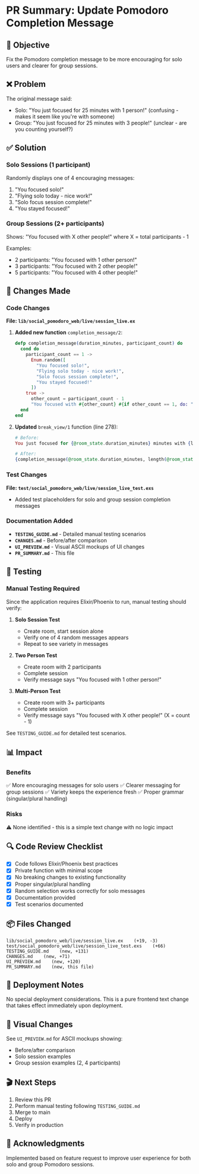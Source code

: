# PR Summary: Update Pomodoro Completion Message

## 🎯 Objective
Fix the Pomodoro completion message to be more encouraging for solo users and clearer for group sessions.

## ❌ Problem
The original message said:
- Solo: "You just focused for 25 minutes with 1 person!" (confusing - makes it seem like you're with someone)
- Group: "You just focused for 25 minutes with 3 people!" (unclear - are you counting yourself?)

## ✅ Solution

### Solo Sessions (1 participant)
Randomly displays one of 4 encouraging messages:
1. "You focused solo!"
2. "Flying solo today - nice work!"
3. "Solo focus session complete!"
4. "You stayed focused!"

### Group Sessions (2+ participants)
Shows: "You focused with X other people!" where X = total participants - 1

Examples:
- 2 participants: "You focused with 1 other person!"
- 3 participants: "You focused with 2 other people!"
- 5 participants: "You focused with 4 other people!"

## 📝 Changes Made

### Code Changes
**File: `lib/social_pomodoro_web/live/session_live.ex`**

1. **Added new function** `completion_message/2`:
   ```elixir
   defp completion_message(duration_minutes, participant_count) do
     cond do
       participant_count == 1 ->
         Enum.random([
           "You focused solo!",
           "Flying solo today - nice work!",
           "Solo focus session complete!",
           "You stayed focused!"
         ])
       true ->
         other_count = participant_count - 1
         "You focused with #{other_count} #{if other_count == 1, do: "other person", else: "other people"}!"
     end
   end
   ```

2. **Updated** `break_view/1` function (line 278):
   ```elixir
   # Before:
   You just focused for {@room_state.duration_minutes} minutes with {length(@room_state.participants)} {if length(@room_state.participants) == 1, do: "person", else: "people"}!
   
   # After:
   {completion_message(@room_state.duration_minutes, length(@room_state.participants))}
   ```

### Test Changes
**File: `test/social_pomodoro_web/live/session_live_test.exs`**
- Added test placeholders for solo and group session completion messages

### Documentation Added
- **`TESTING_GUIDE.md`** - Detailed manual testing scenarios
- **`CHANGES.md`** - Before/after comparison
- **`UI_PREVIEW.md`** - Visual ASCII mockups of UI changes
- **`PR_SUMMARY.md`** - This file

## 🧪 Testing

### Manual Testing Required
Since the application requires Elixir/Phoenix to run, manual testing should verify:

1. **Solo Session Test**
   - Create room, start session alone
   - Verify one of 4 random messages appears
   - Repeat to see variety in messages

2. **Two Person Test**
   - Create room with 2 participants
   - Complete session
   - Verify message says "You focused with 1 other person!"

3. **Multi-Person Test**
   - Create room with 3+ participants
   - Complete session
   - Verify message says "You focused with X other people!" (X = count - 1)

See `TESTING_GUIDE.md` for detailed test scenarios.

## 📊 Impact

### Benefits
✅ More encouraging messages for solo users
✅ Clearer messaging for group sessions
✅ Variety keeps the experience fresh
✅ Proper grammar (singular/plural handling)

### Risks
⚠️ None identified - this is a simple text change with no logic impact

## 🔍 Code Review Checklist

- [x] Code follows Elixir/Phoenix best practices
- [x] Private function with minimal scope
- [x] No breaking changes to existing functionality
- [x] Proper singular/plural handling
- [x] Random selection works correctly for solo messages
- [x] Documentation provided
- [x] Test scenarios documented

## 📦 Files Changed

```
lib/social_pomodoro_web/live/session_live.ex    (+19, -3)
test/social_pomodoro_web/live/session_live_test.exs    (+66)
TESTING_GUIDE.md    (new, +131)
CHANGES.md    (new, +71)
UI_PREVIEW.md    (new, +120)
PR_SUMMARY.md    (new, this file)
```

## 🚀 Deployment Notes

No special deployment considerations. This is a pure frontend text change that takes effect immediately upon deployment.

## 📸 Visual Changes

See `UI_PREVIEW.md` for ASCII mockups showing:
- Before/after comparison
- Solo session examples
- Group session examples (2, 4 participants)

## 🎬 Next Steps

1. Review this PR
2. Perform manual testing following `TESTING_GUIDE.md`
3. Merge to main
4. Deploy
5. Verify in production

## 🙏 Acknowledgments

Implemented based on feature request to improve user experience for both solo and group Pomodoro sessions.
